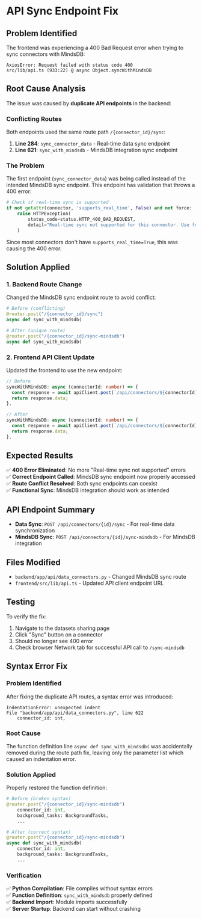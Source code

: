 # API Sync Endpoint Fix

## Problem Identified
The frontend was experiencing a 400 Bad Request error when trying to sync connectors with MindsDB:
```
AxiosError: Request failed with status code 400
src/lib/api.ts (933:22) @ async Object.syncWithMindsDB
```

## Root Cause Analysis
The issue was caused by **duplicate API endpoints** in the backend:

### Conflicting Routes
Both endpoints used the same route path `/{connector_id}/sync`:

1. **Line 284**: `sync_connector_data` - Real-time data sync endpoint
2. **Line 621**: `sync_with_mindsdb` - MindsDB integration sync endpoint

### The Problem
The first endpoint (`sync_connector_data`) was being called instead of the intended MindsDB sync endpoint. This endpoint has validation that throws a 400 error:

```python
# Check if real-time sync is supported
if not getattr(connector, 'supports_real_time', False) and not force:
    raise HTTPException(
        status_code=status.HTTP_400_BAD_REQUEST,
        detail="Real-time sync not supported for this connector. Use force=true to override."
    )
```

Since most connectors don't have `supports_real_time=True`, this was causing the 400 error.

## Solution Applied

### 1. Backend Route Change
Changed the MindsDB sync endpoint route to avoid conflict:
```python
# Before (conflicting)
@router.post("/{connector_id}/sync")
async def sync_with_mindsdb(

# After (unique route)
@router.post("/{connector_id}/sync-mindsdb")
async def sync_with_mindsdb(
```

### 2. Frontend API Client Update
Updated the frontend to use the new endpoint:
```typescript
// Before
syncWithMindsDB: async (connectorId: number) => {
  const response = await apiClient.post(`/api/connectors/${connectorId}/sync`);
  return response.data;
},

// After
syncWithMindsDB: async (connectorId: number) => {
  const response = await apiClient.post(`/api/connectors/${connectorId}/sync-mindsdb`);
  return response.data;
},
```

## Expected Results
✅ **400 Error Eliminated**: No more "Real-time sync not supported" errors  
✅ **Correct Endpoint Called**: MindsDB sync endpoint now properly accessed  
✅ **Route Conflict Resolved**: Both sync endpoints can coexist  
✅ **Functional Sync**: MindsDB integration should work as intended  

## API Endpoint Summary
- **Data Sync**: `POST /api/connectors/{id}/sync` - For real-time data synchronization
- **MindsDB Sync**: `POST /api/connectors/{id}/sync-mindsdb` - For MindsDB integration

## Files Modified
- `backend/app/api/data_connectors.py` - Changed MindsDB sync route
- `frontend/src/lib/api.ts` - Updated API client endpoint URL

## Testing
To verify the fix:
1. Navigate to the datasets sharing page
2. Click "Sync" button on a connector
3. Should no longer see 400 error
4. Check browser Network tab for successful API call to `/sync-mindsdb`
## Syntax Error Fix

### Problem Identified
After fixing the duplicate API routes, a syntax error was introduced:
```
IndentationError: unexpected indent
File "backend/app/api/data_connectors.py", line 622
    connector_id: int,
```

### Root Cause
The function definition line `async def sync_with_mindsdb(` was accidentally removed during the route path fix, leaving only the parameter list which caused an indentation error.

### Solution Applied
Properly restored the function definition:
```python
# Before (broken syntax)
@router.post("/{connector_id}/sync-mindsdb")
    connector_id: int,
    background_tasks: BackgroundTasks,
    ...

# After (correct syntax)
@router.post("/{connector_id}/sync-mindsdb")
async def sync_with_mindsdb(
    connector_id: int,
    background_tasks: BackgroundTasks,
    ...
```

### Verification
✅ **Python Compilation**: File compiles without syntax errors  
✅ **Function Definition**: `sync_with_mindsdb` properly defined  
✅ **Backend Import**: Module imports successfully  
✅ **Server Startup**: Backend can start without crashing  